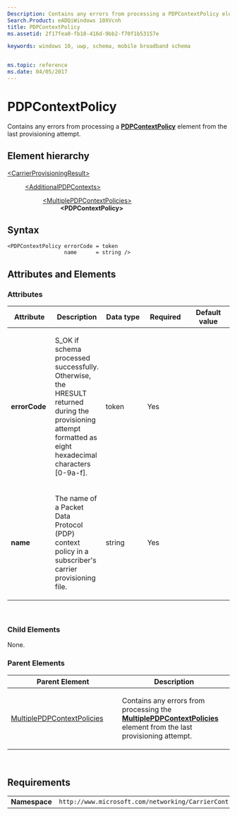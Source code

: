 ```yaml
---
Description: Contains any errors from processing a PDPContextPolicy element from the last provisioning attempt.
Search.Product: eADQiWindows 10XVcnh
title: PDPContextPolicy
ms.assetid: 2f17fea0-fb18-416d-9bb2-f70f1b53157e

keywords: windows 10, uwp, schema, mobile broadband schema


ms.topic: reference
ms.date: 04/05/2017
---
```


# PDPContextPolicy


Contains any errors from processing a [**PDPContextPolicy**](https://msdn.microsoft.com/library/windows/apps/dn394028) element from the last provisioning attempt.

## Element hierarchy

<dl>
<dt><a href="element-carrierprovisioningresult.md">&lt;CarrierProvisioningResult&gt;</a></dt>
<dd>
<dl>
<dt><a href="element-additionalpdpcontexts.md">&lt;AdditionalPDPContexts&gt;</a></dt>
<dd>
<dl>
<dt><a href="element-multiplepdpcontextpolicies.md">&lt;MultiplePDPContextPolicies&gt;</a></dt>
<dd><b>&lt;PDPContextPolicy&gt;</b></dd>
</dl>
</dd>
</dl>
</dd>
</dl>

## Syntax

``` syntax
<PDPContextPolicy errorCode = token
                  name      = string />
```

## Attributes and Elements


### Attributes

<table>
<colgroup>
<col width="20%" />
<col width="20%" />
<col width="20%" />
<col width="20%" />
<col width="20%" />
</colgroup>
<thead>
<tr class="header">
<th>Attribute</th>
<th>Description</th>
<th>Data type</th>
<th>Required</th>
<th>Default value</th>
</tr>
</thead>
<tbody>
<tr class="odd">
<td><strong>errorCode</strong></td>
<td><p>S_OK if schema processed successfully. Otherwise, the HRESULT returned during the provisioning attempt formatted as eight hexadecimal characters [0-9a-f].</p></td>
<td>token</td>
<td>Yes</td>
<td></td>
</tr>
<tr class="even">
<td><strong>name</strong></td>
<td><p>The name of a Packet Data Protocol (PDP) context policy in a subscriber's carrier provisioning file.</p></td>
<td>string</td>
<td>Yes</td>
<td></td>
</tr>
</tbody>
</table>

 

### Child Elements

None.

### Parent Elements

<table>
<colgroup>
<col width="50%" />
<col width="50%" />
</colgroup>
<thead>
<tr class="header">
<th>Parent Element</th>
<th>Description</th>
</tr>
</thead>
<tbody>
<tr class="odd">
<td><a href="element-multiplepdpcontextpolicies.md">MultiplePDPContextPolicies</a> </td>
<td><p>Contains any errors from processing the <a href="https://msdn.microsoft.com/library/windows/apps/dn394018"><strong>MultiplePDPContextPolicies</strong></a>  element from the last provisioning attempt.</p></td>
</tr>
</tbody>
</table>

 

## Requirements

|          |         |
|----------|--------------|
| **Namespace** | `http://www.microsoft.com/networking/CarrierControlResults/v2` |

 

 



